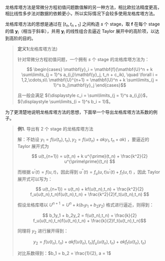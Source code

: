 龙格库塔方法是常微分方程初值问题数值解的另一种方法，相比欧拉法精度更高，相比线性多步法对数据的依赖更小，所以实际情况下会较多使用龙格库塔方法。

龙格库塔方法的思想是通过在 $[t_n,t_{n+1}]$ 之间构造 $s$ 个 stage，取 $\mathbf{f}$ 在每个 stage 的值 $\mathbf{y}_i$（相当于斜率），并用 $\mathbf{y}_i$ 的线性组合去逼近 Taylor 展开中的高阶项，以达到高阶的目的。

> **定义1**(龙格库塔方法)
>
> 针对常微分方程初值问题，一个拥有 $s$ 个 stage 的龙格库塔方法为：
>
> $$
\begin{cases}
\mathbf{y}_i = \mathbf{f}(\mathbf{U}^n + k \sum\limits_{j = 1}^s a_{i,j}\mathbf{y}_j, t_n + c_ik), \quad \forall i = 1,2,\cdots,s\\
\mathbf{U}^{n+1} = \mathbf{U}^n + k \sum\limits_{j = 1}^s b_j\mathbf{y}_j
\end{cases}$$
>
> 且一般会满足 ${\displaystyle c_i = \sum\limits_{j = 1}^s a_{i,j}}$，${\displaystyle \sum\limits_{i = 1}^s b_i = 1}$。

为了更清楚地说明龙格库塔方法的思想，下面举一个导出龙格库塔方法系数的例子。

> **例1.** 导出有 2 个 stage 的龙格库塔方法
>
> 解：不妨设 $y_1 = f(u(t_n),t_n), y_2 = f(u(t_n)+aky_1, t_n + ak)$ ，要逼近的 Taylor 展开式为
>
> $$ u(t_{n+1}) = u(t_n) + k u^{\prime}(t_n) + \frac{k^2}{2} u^{\prime\prime}(t_n) $$
>
> 而根据 $u^{\prime}(t) = f(u,t)$，因此得到 $u^{\prime\prime}(t) = f_u(u,t)u^{\prime}(t) + f_t(u,t)$ ，因此 Taylor 展开式可以写为：
>
> $$ u(t_{n+1}) = u(t_n) + kf(u(t_n),t_n) + \frac{k^2}{2} f_u(u(t_n),t_n)f(u(t_n),t_n) + \frac{k^2}{2}f_t(u(t_n),t_n) $$
>
> 假设龙格库塔以 $U^{n+1} = U^n + k(b_1 y_1 + b_2y_2)$ 格式进行逼近，则得到：
>
> $$ b_1y_1 + b_2y_2 =  f(u(t_n),t_n) + \frac{k}{2} f_u(u(t_n),t_n)f(u(t_n),t_n) + \frac{k}{2}f_t(u(t_n),t_n)$$
>
> 同理将 $y_2$ 进行展开得到：
>
> $$ y_2 = f(u(t_n), t_n) + ak f(u(t_n),t_n)f_u(u(t_n),t_n) + ak f_t(u(t_n),t_n) $$
>
> 对比系数得到：$b_1 = b_2 = \frac{1}{2}, a = 1$
